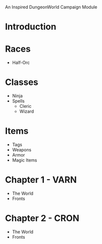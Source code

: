 An Inspired DungeonWorld Campaign Module

# Introduction

# Races
  * Half-Orc
  
# Classes
  * Ninja
  * Spells
    * Cleric
    * Wizard
    
# Items
  * Tags
  * Weapons
  * Armor
  * Magic Items
  
# Chapter 1 - VARN
* The World
* Fronts

# Chapter 2 - CRON
* The World
* Fronts
